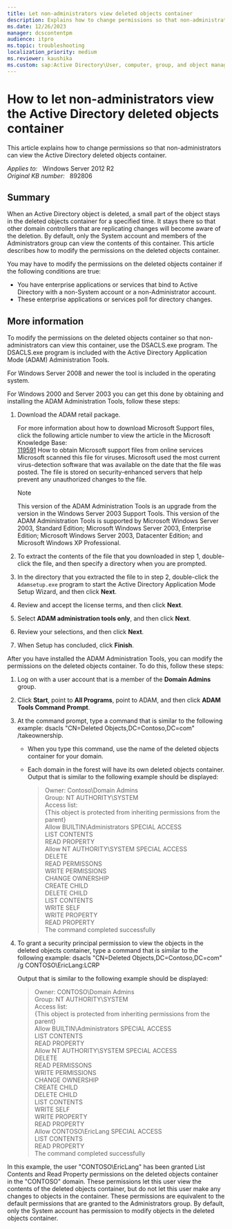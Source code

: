 ```yaml
---
title: Let non-administrators view deleted objects container
description: Explains how to change permissions so that non-administrators can view the Active Directory deleted objects container.
ms.date: 12/26/2023
manager: dcscontentpm
audience: itpro
ms.topic: troubleshooting
localization_priority: medium
ms.reviewer: kaushika
ms.custom: sap:Active Directory\User, computer, group, and object management, csstroubleshoot
---
```

# How to let non-administrators view the Active Directory deleted objects container

This article explains how to change permissions so that non-administrators can view the Active Directory deleted objects container.

_Applies to:_ &nbsp; Windows Server 2012 R2  
_Original KB number:_ &nbsp; 892806

## Summary

When an Active Directory object is deleted, a small part of the object stays in the deleted objects container for a specified time. It stays there so that other domain controllers that are replicating changes will become aware of the deletion. By default, only the System account and members of the Administrators group can view the contents of this container. This article describes how to modify the permissions on the deleted objects container.

You may have to modify the permissions on the deleted objects container if the following conditions are true:

- You have enterprise applications or services that bind to Active Directory with a non-System account or a non-Administrator account.
- These enterprise applications or services poll for directory changes.

## More information

To modify the permissions on the deleted objects container so that non-administrators can view this container, use the DSACLS.exe program. The DSACLS.exe program is included with the Active Directory Application Mode (ADAM) Administration Tools.

For Windows Server 2008 and newer the tool is included in the operating system.

For Windows 2000 and Server 2003 you can get this done by obtaining and installing the ADAM Administration Tools, follow these steps:

1. Download the ADAM retail package.

    For more information about how to download Microsoft Support files, click the following article number to view the article in the Microsoft Knowledge Base:  
    [119591](https://support.microsoft.com/help/119591) How to obtain Microsoft support files from online services
    Microsoft scanned this file for viruses. Microsoft used the most current virus-detection software that was available on the date that the file was posted. The file is stored on security-enhanced servers that help prevent any unauthorized changes to the file.  

    > [!NOTE]
    > This version of the ADAM Administration Tools is an upgrade from the version in the Windows Server 2003 Support Tools. This version of the ADAM Administration Tools is supported by Microsoft Windows Server 2003, Standard Edition; Microsoft Windows Server 2003, Enterprise Edition; Microsoft Windows Server 2003, Datacenter Edition; and Microsoft Windows XP Professional.

2. To extract the contents of the file that you downloaded in step 1, double-click the file, and then specify a directory when you are prompted.
3. In the directory that you extracted the file to in step 2, double-click the `Adamsetup.exe` program to start the Active Directory Application Mode Setup Wizard, and then click **Next**.
4. Review and accept the license terms, and then click **Next**.
5. Select **ADAM administration tools only**, and then click **Next**.
6. Review your selections, and then click **Next**.
7. When Setup has concluded, click **Finish**.

After you have installed the ADAM Administration Tools, you can modify the permissions on the deleted objects container. To do this, follow these steps:

1. Log on with a user account that is a member of the **Domain Admins** group.
2. Click **Start**, point to **All Programs**, point to ADAM, and then click
 **ADAM Tools Command Prompt**.
3. At the command prompt, type a command that is similar to the following example: dsacls "CN=Deleted Objects,DC=Contoso,DC=com" /takeownership.

    - When you type this command, use the name of the deleted objects container for your domain.
    - Each domain in the forest will have its own deleted objects container. Output that is similar to the following example should be displayed:

        > Owner: Contoso\Domain Admins  
          Group: NT AUTHORITY\SYSTEM  
            Access list:  
            {This object is protected from inheriting permissions from the parent}  
            Allow BUILTIN\Administrators SPECIAL ACCESS  
             LIST CONTENTS  
             READ PROPERTY  
            Allow NT AUTHORITY\SYSTEM SPECIAL ACCESS  
             DELETE  
             READ PERMISSONS  
             WRITE PERMISSIONS  
             CHANGE OWNERSHIP  
             CREATE CHILD  
             DELETE CHILD  
             LIST CONTENTS  
             WRITE SELF  
             WRITE PROPERTY  
             READ PROPERTY  
            The command completed successfully

4. To grant a security principal permission to view the objects in the deleted objects container, type a command that is similar to the following example: dsacls "CN=Deleted Objects,DC=Contoso,DC=com" /g CONTOSO\EricLang:LCRP

    Output that is similar to the following example should be displayed:

    > Owner: CONTOSO\Domain Admins  
    Group: NT AUTHORITY\SYSTEM  
    Access list:  
    {This object is protected from inheriting permissions from the parent}  
    Allow BUILTIN\Administrators SPECIAL ACCESS  
     LIST CONTENTS  
     READ PROPERTY  
     Allow NT AUTHORITY\SYSTEM SPECIAL ACCESS  
     DELETE  
     READ PERMISSONS  
     WRITE PERMISSIONS  
     CHANGE OWNERSHIP  
     CREATE CHILD  
     DELETE CHILD  
     LIST CONTENTS  
     WRITE SELF  
     WRITE PROPERTY  
     READ PROPERTY  
     Allow CONTOSO\EricLang SPECIAL ACCESS  
     LIST CONTENTS  
     READ PROPERTY  
    The command completed successfully

In this example, the user "CONTOSO\EricLang" has been granted List Contents and Read Property permissions on the deleted objects container in the "CONTOSO" domain. These permissions let this user view the contents of the deleted objects container, but do not let this user make any changes to objects in the container. These permissions are equivalent to the default permissions that are granted to the Administrators group. By default, only the System account has permission to modify objects in the deleted objects container.
